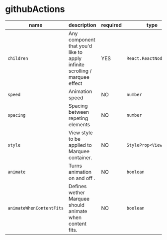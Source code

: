 # githubActions
| name                     | description                                                                | required | type                   | default |
| ------------------------ | -------------------------------------------------------------------------- | -------- | ---------------------- | ------- |
| `children`               | Any component that you'd like to apply infinite scrolling / marquee effect | YES      | `React.ReactNode`      | 1       |
| `speed`                  | Animation speed                                                            | NO       | `number`               | 1       |
| `spacing`                | Spacing between repeting elements                                          | NO       | `number`               | 0       |
| `style`                  | View style to be applied to Marquee container.                             | NO       | `StyleProp<ViewStyle>` |         |
| `animate`                | Turns animation on and off .                                               | NO       | `boolean`              | true    |
| `animateWhenContentFits` | Defines wether Marquee should animate when content fits.                   | NO       | `boolean`              | true    |
